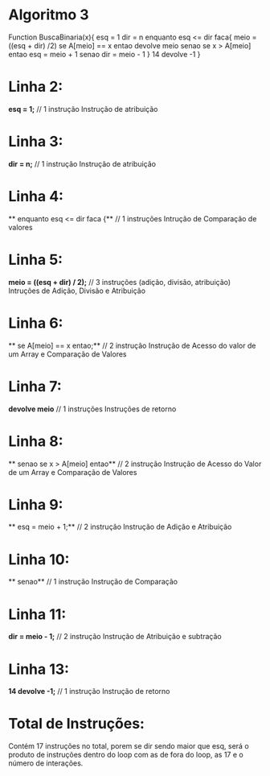 # Algoritmo 3
Function BuscaBinaria(x){
    esq = 1 
    dir = n
        enquanto esq <= dir faca{
            meio = ((esq + dir) /2) 
            se A[meio] == x entao 
                devolve meio 
            senao se x > A[meio] entao 
                    esq = meio + 1 
                senao 
                    dir = meio - 1 
            }
            14 devolve -1
        }
# Linha 2:
**esq = 1;** // 1 instrução 
Instrução de atribuição

# Linha 3:
**dir = n;** // 1 instrução 
Instrução de atribuição

# Linha 4:
** enquanto esq <= dir faca {** // 1 instruções
Intrução de Comparação de valores

# Linha 5: 
**meio = ((esq + dir) / 2);** // 3 instruções (adição, divisão, atribuição)
Intruções de Adição, Divisão e Atribuição

# Linha 6:
** se A[meio] == x entao;** // 2 instrução
Instrução de Acesso do valor de um Array e Comparação de Valores

# Linha 7:
**devolve meio** // 1 instruções 
Instruções de retorno

# Linha 8:
** senao se x > A[meio] entao** // 2 instrução
Instrução de Acesso do Valor de um Array e Comparação de Valores

# Linha 9:
** esq = meio + 1;** // 2 instrução
Instrução de Adição e Atribuição

# Linha 10:
** senao** // 1 instrução
Instrução de Comparação

# Linha 11:
**dir = meio - 1;** // 2 instrução
Instrução de Atribuição e subtração

# Linha 13:
**14 devolve -1;** // 1 instrução
Instrução de retorno

# Total de Instruções:
Contém 17 instruções no total, porem se dir sendo maior que esq, será o produto de instruções dentro do loop com as de fora do loop, as 17 e o número de interações.

